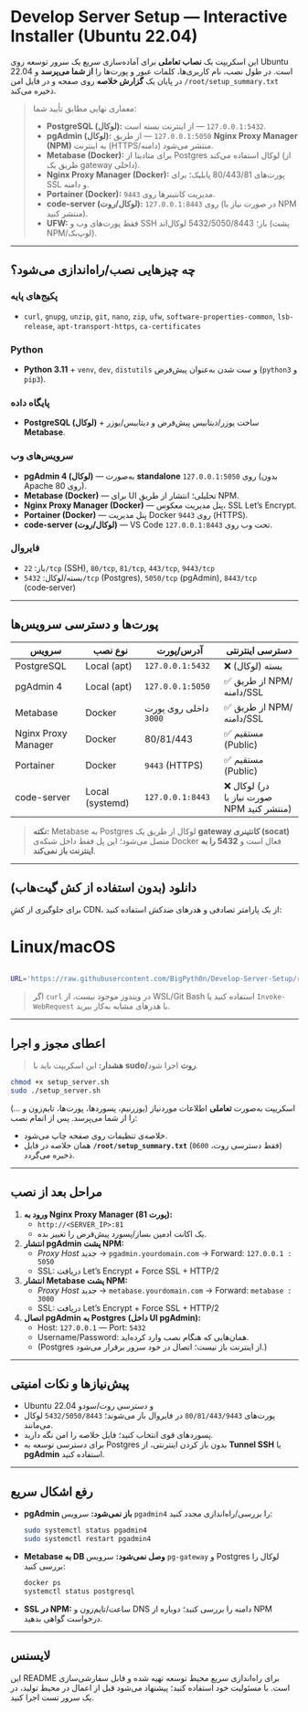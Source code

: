 # Develop Server Setup — Interactive Installer (Ubuntu 22.04)

این اسکریپت یک **نصاب تعاملی** برای آماده‌سازی سریع یک سرور توسعه روی Ubuntu 22.04 است. در طول نصب، نام کاربری‌ها، کلمات عبور و پورت‌ها را **از شما می‌پرسد** و در پایان یک **گزارش خلاصه** روی صفحه و در فایل امن `/root/setup_summary.txt` ذخیره می‌کند.

> معماری نهایی مطابق تأیید شما:
>
> - **PostgreSQL (لوکال):** `127.0.0.1:5432` — از اینترنت بسته است.
> - **pgAdmin (لوکال):** `127.0.0.1:5050` — از طریق **Nginx Proxy Manager (NPM)** به اینترنت (HTTPS/دامنه) منتشر می‌شود.
> - **Metabase (Docker):** برای متادیتا از Postgres لوکال استفاده می‌کند (از طریق یک gateway داخلی).
> - **Nginx Proxy Manager (Docker):** پورت‌های 80/443/81 پابلیک؛ برای SSL و دامنه.
> - **Portainer (Docker):** مدیریت کانتینرها روی `9443`.
> - **code-server (لوکال/روت):** روی `127.0.0.1:8443` (در صورت نیاز با NPM منتشر کنید).
> - **UFW:** فقط پورت‌های وب و SSH باز؛ 5432/5050/8443 لوکال‌اند (پشت NPM/لوپ‌بک).

---

## چه چیزهایی نصب/راه‌اندازی می‌شود؟

### پکیج‌های پایه
- `curl`, `gnupg`, `unzip`, `git`, `nano`, `zip`, `ufw`, `software-properties-common`, `lsb-release`, `apt-transport-https`, `ca-certificates`

### Python
- **Python 3.11** + `venv`, `dev`, `distutils` و ست شدن به‌عنوان پیش‌فرض (`python3` و `pip3`).

### پایگاه داده
- **PostgreSQL (لوکال)** + ساخت یوزر/دیتابیس پیش‌فرض و دیتابیس/یوزر **Metabase**.

### سرویس‌های وب
- **pgAdmin 4 (لوکال)** — به‌صورت **standalone** روی `127.0.0.1:5050` (بدون Apache روی 80).
- **Metabase (Docker)** — برای UI تحلیلی؛ انتشار از طریق NPM.
- **Nginx Proxy Manager (Docker)** — پنل مدیریت معکوس، SSL Let’s Encrypt.
- **Portainer (Docker)** — پنل مدیریت Docker روی `9443` (HTTPS).
- **code-server (لوکال/روت)** — VS Code تحت وب روی `127.0.0.1:8443`.

### فایروال
- باز: `22/tcp` (SSH), `80/tcp`, `81/tcp`, `443/tcp`, `9443/tcp`
- بسته/لوکال: `5432/tcp` (Postgres), `5050/tcp` (pgAdmin), `8443/tcp` (code‑server)

---

## پورت‌ها و دسترسی سرویس‌ها

| سرویس | نوع نصب | آدرس/پورت | دسترسی اینترنتی |
|---|---|---|---|
| PostgreSQL | Local (apt) | `127.0.0.1:5432` | ❌ بسته (لوکال) |
| pgAdmin 4 | Local (apt) | `127.0.0.1:5050` | ✅ از طریق NPM/دامنه/SSL |
| Metabase | Docker | داخلی روی پورت `3000` | ✅ از طریق NPM/دامنه/SSL |
| Nginx Proxy Manager | Docker | 80/81/443 | ✅ مستقیم (Public) |
| Portainer | Docker | `9443` (HTTPS) | ✅ مستقیم (Public) |
| code-server | Local (systemd) | `127.0.0.1:8443` | ❌ لوکال (در صورت نیاز با NPM منتشر کنید) |

> **نکته:** Metabase به Postgres لوکال از طریق یک **gateway کانتینری (socat)** متصل می‌شود؛ این پل فقط داخل شبکه‌ی Docker فعال است و **5432 را به اینترنت باز نمی‌کند**.

---

## دانلود (بدون استفاده از کش گیت‌هاب)

برای جلوگیری از کشِ CDN، از یک پارامتر تصادفی و هدرهای ضدکش استفاده کنید:
# Linux/macOS
```bash

URL='https://raw.githubusercontent.com/BigPyth0n/Develop-Server-Setup/refs/heads/main/setup_server.sh'; TS="$(date +%s)"; curl -fsSL "${URL}?nocache=${TS}" -H 'Cache-Control: no-cache' -H 'Pragma: no-cache' -H 'If-None-Match:' -o setup_server.sh

```


> اگر `curl` در ویندوز موجود نیست، از WSL/Git Bash استفاده کنید یا `Invoke-WebRequest` با هدرهای مشابه به‌کار ببرید.

---

## اعطای مجوز و اجرا

> **هشدار:** این اسکریپت باید با **sudo/روت** اجرا شود.

```bash
chmod +x setup_server.sh
sudo ./setup_server.sh
```

اسکریپت به‌صورت **تعاملی** اطلاعات موردنیاز (یوزرنیم، پسوردها، پورت‌ها، تایم‌زون و …) را از شما می‌پرسد. پس از اتمام نصب:

- خلاصه‌ی تنظیمات روی صفحه چاپ می‌شود.
- همان خلاصه در فایل **`/root/setup_summary.txt`** (فقط دسترسی روت، `0600`) ذخیره می‌گردد.

---

## مراحل بعد از نصب

1. **ورود به Nginx Proxy Manager (پورت 81):**  
   - `http://<SERVER_IP>:81`  
   - یک اکانت ادمین بساز/پسورد پیش‌فرض را تغییر بده.
2. **انتشار pgAdmin پشت NPM:**  
   - *Proxy Host* جدید → `pgadmin.yourdomain.com` → Forward: `127.0.0.1 : 5050`  
   - SSL: دریافت Let’s Encrypt + Force SSL + HTTP/2
3. **انتشار Metabase پشت NPM:**  
   - *Proxy Host* جدید → `metabase.yourdomain.com` → Forward: `metabase : 3000`  
   - SSL: دریافت Let’s Encrypt + Force SSL + HTTP/2
4. **اتصال pgAdmin به Postgres (داخل UI pgAdmin):**  
   - Host: `127.0.0.1` — Port: `5432`  
   - Username/Password: همان‌هایی که هنگام نصب وارد کرده‌اید.  
   - (Postgres از اینترنت باز نیست؛ اتصال در خود سرور برقرار می‌شود.)

---

## پیش‌نیازها و نکات امنیتی

- Ubuntu 22.04 و دسترسی روت/سودو
- پورت‌های `80/81/443/9443` در فایروال باز می‌شوند؛ `5432/5050/8443` لوکال می‌مانند.
- پسوردهای قوی انتخاب کنید؛ فایل خلاصه را امن نگه دارید.
- برای دسترسی توسعه به Postgres بدون باز کردن اینترنتی، از **Tunnel SSH** یا **pgAdmin** استفاده کنید.

---

## رفع اشکال سریع

- **pgAdmin باز نمی‌شود:** سرویس `pgadmin4` را بررسی/راه‌اندازی مجدد کنید:  
  ```bash
  sudo systemctl status pgadmin4
  sudo systemctl restart pgadmin4
  ```
- **Metabase به DB وصل نمی‌شود:** سرویس `pg-gateway` و Postgres لوکال را بررسی کنید:  
  ```bash
  docker ps
  systemctl status postgresql
  ```
- **SSL در NPM:** ساعت/تایم‌زون و DNS دامنه را بررسی کنید؛ دوباره از NPM درخواست گواهی بدهید.

---

## لایسنس

این README برای راه‌اندازی سریع محیط توسعه تهیه شده و قابل سفارشی‌سازی است. با مسئولیت خود استفاده کنید؛ پیشنهاد می‌شود قبل از اعمال در محیط تولید، در یک سرور تست اجرا کنید.
